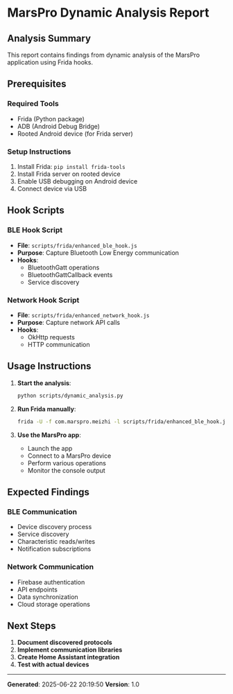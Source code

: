 # MarsPro Dynamic Analysis Report

## Analysis Summary

This report contains findings from dynamic analysis of the MarsPro application using Frida hooks.

## Prerequisites

### Required Tools
- Frida (Python package)
- ADB (Android Debug Bridge)
- Rooted Android device (for Frida server)

### Setup Instructions
1. Install Frida: `pip install frida-tools`
2. Install Frida server on rooted device
3. Enable USB debugging on Android device
4. Connect device via USB

## Hook Scripts

### BLE Hook Script
- **File**: `scripts/frida/enhanced_ble_hook.js`
- **Purpose**: Capture Bluetooth Low Energy communication
- **Hooks**:
  - BluetoothGatt operations
  - BluetoothGattCallback events
  - Service discovery

### Network Hook Script
- **File**: `scripts/frida/enhanced_network_hook.js`
- **Purpose**: Capture network API calls
- **Hooks**:
  - OkHttp requests
  - HTTP communication

## Usage Instructions

1. **Start the analysis**:
   ```bash
   python scripts/dynamic_analysis.py
   ```

2. **Run Frida manually**:
   ```bash
   frida -U -f com.marspro.meizhi -l scripts/frida/enhanced_ble_hook.js -l scripts/frida/enhanced_network_hook.js
   ```

3. **Use the MarsPro app**:
   - Launch the app
   - Connect to a MarsPro device
   - Perform various operations
   - Monitor the console output

## Expected Findings

### BLE Communication
- Device discovery process
- Service discovery
- Characteristic reads/writes
- Notification subscriptions

### Network Communication
- Firebase authentication
- API endpoints
- Data synchronization
- Cloud storage operations

## Next Steps

1. **Document discovered protocols**
2. **Implement communication libraries**
3. **Create Home Assistant integration**
4. **Test with actual devices**

---

**Generated**: 2025-06-22 20:19:50
**Version**: 1.0
